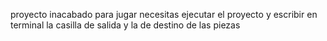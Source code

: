 proyecto inacabado para jugar necesitas ejecutar el proyecto y escribir en terminal la casilla de salida y la de destino de las piezas